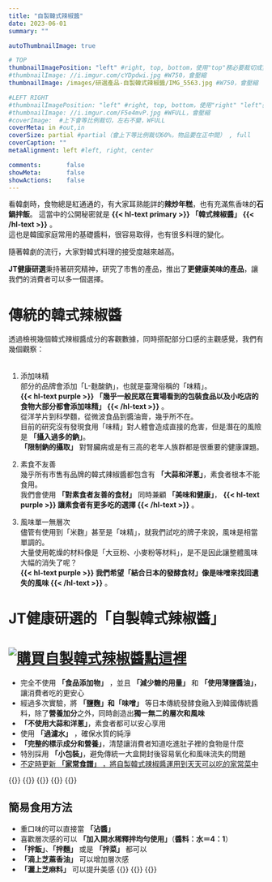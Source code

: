 ```yaml
---
title: "自製韓式辣椒醬"
date: 2023-06-01
summary: ""

autoThumbnailImage: true

# TOP
thumbnailImagePosition: "left" #right, top, bottom，使用"top"務必要裁切成寬度750，這樣才會正確顯示，其他用原尺寸即可
#thumbnailImage: //i.imgur.com/cYDpdwi.jpg #W750，會壓縮
thumbnailImage: /images/研選產品-自製韓式辣椒醬/IMG_5563.jpg #W750，會壓縮

#LEFT RIGHT
#thumbnailImagePosition: "left" #right, top, bottom，使用"right" "left"務必要裁切成接近正方形，這樣才會正確顯示
#thumbnailImage: //i.imgur.com/F5e4mvP.jpg #WFULL，會壓縮
#coverImage:  #上下會等比例裁切，左右不變，WFULL
coverMeta: in #out,in
coverSize: partial #partial（會上下等比例裁切60%，物品要在正中間） , full
coverCaption: ""
metaAlignment: left #left, right, center

comments:       false
showMeta:       false
showActions:    false
---
```

看韓劇時，食物總是紅通通的，有大家耳熟能詳的**辣炒年糕**，也有充滿焦香味的**石鍋拌飯**。
這當中的公開秘密就是
**{{< hl-text primary >}}
「韓式辣椒醬」
{{< /hl-text >}}**
。\
這也是韓國家庭常用的基礎醬料，很容易取得，也有很多料理的變化。
<!--more-->
隨著韓劇的流行，大家對韓式料理的接受度越來越高。

**JT健康研選**秉持著研究精神，研究了市售的產品，推出了**更健康美味的產品**，讓我們的消費者可以多一個選擇。

# 傳統的韓式辣椒醬
透過檢視幾個韓式辣椒醬成分的客觀數據，同時搭配部分口感的主觀感覺，我們有幾個觀察：
######
1. 添加味精\
   部分的品牌會添加「L-麩酸鈉」，也就是臺灣俗稱的「味精」。\
   **{{< hl-text purple >}}
	「幾乎一般民眾在賣場看到的包裝食品以及小吃店的食物大部分都會添加味精」
	{{< /hl-text >}}**
	。\
	從洋芋片到科學麵，從微波食品到醬油膏，幾乎所不在。\
	目前的研究沒有發現食用「味精」對人體會造成直接的危害，但是潛在的風險是 **「攝入過多的鈉」**。\
	**「限制鈉的攝取」** 對腎臟病或是有三高的老年人族群都是很重要的健康課題。
	   
2. 素食不友善\
   幾乎所有市售有品牌的韓式辣椒醬都包含有 **「大蒜和洋蔥」**，素食者根本不能食用。\
   我們會使用 **「對素食者友善的食材」** 同時兼顧 **「美味和健康」**，
    **{{< hl-text purple >}}
	讓素食者有更多吃的選擇
	{{< /hl-text >}}**
	。
   
3. 風味單一無層次\
   儘管有使用到「米麴」甚至是「味精」，就我們試吃的牌子來說，風味是相當單調的。\
   大量使用乾燥的材料像是「大豆粉、小麥粉等材料」，是不是因此讓整體風味大幅的消失了呢？\
   **{{< hl-text purple >}}
   我們希望「結合日本的發酵食材」像是味噌來找回遺失的風味
   {{< /hl-text >}}**
   。

# JT健康研選的「自製韓式辣椒醬」
# [![](/images/JT健康研選-購買點我1.png "購買自製韓式辣椒醬點這裡")](https://haofresh.fami.life/000520/index.php?action=product_detail&prod_no=P0052000019492)

* 完全不使用 **「食品添加物」** ，並且 **「減少糖的用量」** 和 **「使用薄鹽醬油」**，讓消費者吃的更安心
* 經過多次實驗，將 **「鹽麴」**和**「味噌」** 等日本傳統發酵食融入到韓國傳統醬料，除了**營養加分**之外，同時創造出**獨一無二的層次和風味**
* **「不使用大蒜和洋蔥」**，素食者都可以安心享用
* 使用 **「過濾水」** ，確保水質的純淨
* **「完整的標示成分和營養」**，清楚讓消費者知道吃進肚子裡的食物是什麼
* 特別採用 **「小包裝」**，避免傳統一大盒開封後容易氧化和風味流失的問題
* [不定時更新 **「家常食譜」** ，將自製韓式辣椒醬運用到天天可以吃的家常菜中][URL1]

{{<image classes="clear">}}
{{<image classes="fancybox fig-33" thumbnail-width="94.5%" thumbnail-height="94.5%" src="/images/研選產品-自製韓式辣椒醬/IMG_5578.jpg" title="" >}}
{{<image classes="fancybox fig-33" thumbnail-width="85%" thumbnail-height="85%" src="/images/食品標示/自製韓式辣椒醬食品標示.jpg" title="" >}}
{{<image classes="fancybox fig-33" thumbnail-width="100%" thumbnail-height="100%" src="/images/研選產品-自製韓式辣椒醬/IMG_5602.jpg" title="" >}}
{{<image classes="clear">}}

## 簡易食用方法
- 重口味的可以直接當 **「沾醬」**
- 喜歡層次感的可以 **「加入開水稀釋拌均勻使用」**（**醬料：水＝4：1**）
- **「拌飯」**、**「拌麵」** 或是 **「拌菜」** 都可以
- **「滴上芝蔴香油」** 可以增加層次感
- **「灑上芝麻料」** 可以提升美感
{{<image classes="clear">}}
{{<image classes="fancybox fig-50" thumbnail-width="94.5%" thumbnail-height="94.5%" src="/images/研選產品-自製韓式辣椒醬/IMG_5667.jpg" title="" >}}
{{<image classes="clear">}}

[URL1]: /tags/自製韓式辣椒醬/